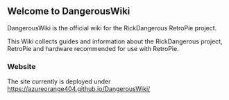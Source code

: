 ## Welcome to DangerousWiki

DangerousWiki is the official wiki for the RickDangerous RetroPie project.

This Wiki collects guides and information about the RickDangerous project, RetroPie and hardware recommended for use with RetroPie.

### Website

The site currently is deployed under https://azureorange404.github.io/DangerousWiki/ 
